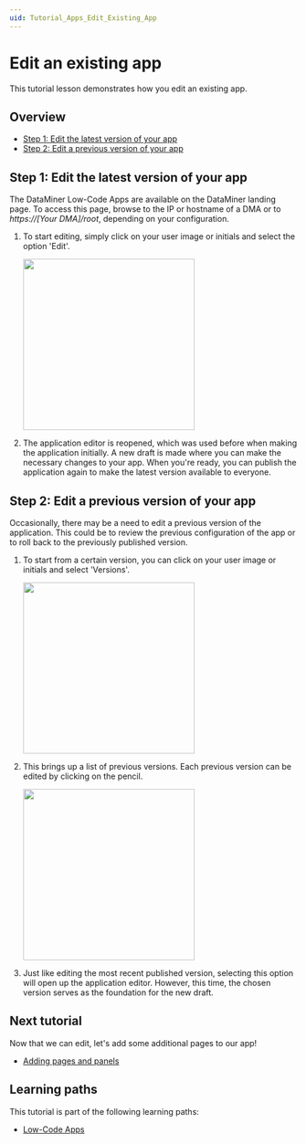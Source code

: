 ```yaml
---
uid: Tutorial_Apps_Edit_Existing_App
---
```

# Edit an existing app

This tutorial lesson demonstrates how you edit an existing app.

## Overview

- [Step 1: Edit the latest version of your app](#step-1-edit-the-latest-version-of-your-app)
- [Step 2: Edit a previous version of your app](#step-2-edit-a-previous-version-of-your-app)

## Step 1: Edit the latest version of your app

The DataMiner Low-Code Apps are available on the DataMiner landing page. To access this page, browse to the IP or hostname of a DMA or to *https://[Your DMA]/root*, depending on your configuration.

1. To start editing, simply click on your user image or initials and select the option 'Edit'.

    <img src="~/images/tutorials/EditApp.png" width="300">

1. The application editor is reopened, which was used before when making the application initially. A new draft is made where you can make the necessary changes to your app. When you're ready, you can publish the application again to make the latest version available to everyone.

## Step 2: Edit a previous version of your app

Occasionally, there may be a need to edit a previous version of the application. This could be to review the previous configuration of the app or to roll back to the previously published version.

1. To start from a certain version, you can click on your user image or initials and select 'Versions'.

    <img src="~/images/tutorials/VersionsUser.png" width="300">

1. This brings up a list of previous versions. Each previous version can be edited by clicking on the pencil.

    <img src="~/images/tutorials/EditHistory.png" width="300">

1. Just like editing the most recent published version, selecting this option will open up the application editor. However, this time, the chosen version serves as the foundation for the new draft.

## Next tutorial

Now that we can edit, let's add some additional pages to our app!

- [Adding pages and panels](xref:Tutorial_Apps_Managing_Pages)

## Learning paths

This tutorial is part of the following learning paths:

- [Low-Code Apps](xref:Tutorial_Apps)
